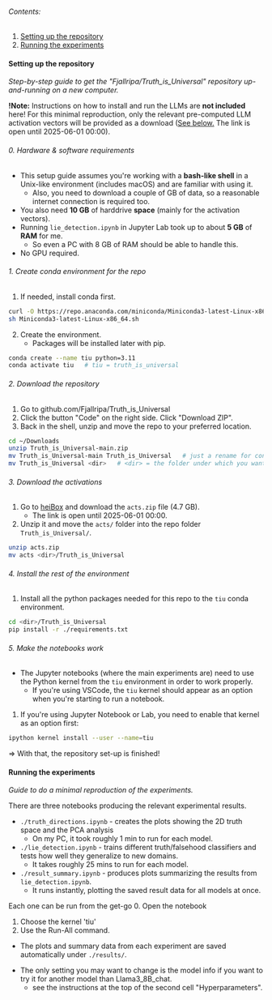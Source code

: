 ###### Contents:
1. [Setting up the repository](Step-by-step%20guide%20to%20reproduce%20the%20main%20results#Setting%20up%20the%20repository)
2. [Running the experiments](Step-by-step%20guide%20to%20reproduce%20the%20main%20results#Running%20the%20experiments)



#### Setting up the repository
*Step-by-step guide to get the "Fjallripa/Truth_is_Universal" repository up-and-running on a new computer.*

**!Note:** Instructions on how to install and run the LLMs are **not included** here!
For this minimal reproduction, only the relevant pre-computed LLM activation vectors will be provided as a download ([See below.](Step-by-step%20guide%20to%20reproduce%20the%20main%20results#3.%20Download%20the%20activations) The link is open until 2025-06-01 00:00).

###### 0. Hardware & software requirements
- This setup guide assumes you're working with a **bash-like shell** in a Unix-like environment (includes macOS) and are familiar with using it.
	- Also, you need to download a couple of GB of data, so a reasonable internet connection is required too.
- You also need **10 GB** of harddrive **space** (mainly for the activation vectors).
- Running `lie_detection.ipynb` in Jupyter Lab took up to about **5 GB** of **RAM** for me.
	- So even a PC with 8 GB of RAM should be able to handle this.
- No GPU required.


###### 1. Create conda environment for the repo
1. If needed, install conda first.
```bash
curl -O https://repo.anaconda.com/miniconda/Miniconda3-latest-Linux-x86_64.sh
sh Miniconda3-latest-Linux-x86_64.sh
```

2. Create the environment.
	- Packages will be installed later with pip.
```bash
conda create --name tiu python=3.11
conda activate tiu   # tiu = truth_is_universal
```

###### 2. Download the repository
1. Go to github.com/Fjallripa/Truth_is_Universal
2. Click the button "Code" on the right side. Click "Download ZIP".
3. Back in the shell, unzip and move the repo to your preferred location.
```bash
cd ~/Downloads
unzip Truth_is_Universal-main.zip
mv Truth_is_Universal-main Truth_is_Universal   # just a rename for convenience
mv Truth_is_Universal <dir>   # <dir> = the folder under which you want to store the repo
```

###### 3. Download the activations
1. Go to [heiBox](https://heibox.uni-heidelberg.de/d/4c33de9e1273401088de/) and download the `acts.zip` file (4.7 GB).
	+ The link is open until 2025-06-01 00:00.
2. Unzip it and move the `acts/` folder into the repo folder `Truth_is_Universal/`.
```bash
unzip acts.zip
mv acts <dir>/Truth_is_Universal
```

###### 4. Install the rest of the environment
1. Install all the python packages needed for this repo to the `tiu` conda environment.
```bash
cd <dir>/Truth_is_Universal
pip install -r ./requirements.txt
```

###### 5. Make the notebooks work
- The Jupyter notebooks (where the main experiments are) need to use the Python kernel from the `tiu` environment in order to work properly. 
	- If you're using VSCode, the `tiu` kernel should appear as an option when you're starting to run a notebook.
1. If you're using Jupyter Notebook or Lab, you need to enable that kernel as an option first:
```bash
ipython kernel install --user --name=tiu
```


=> With that, the repository set-up is finished!



#### Running the experiments
*Guide to do a minimal reproduction of the experiments.*

There are three notebooks producing the relevant experimental results.
- `./truth_directions.ipynb` - creates the plots showing the 2D truth space and the PCA analysis
	- On my PC, it took roughly 1 min to run for each model.
- `./lie_detection.ipynb` - trains different truth/falsehood classifiers and tests how well they generalize to new domains.
	- It takes roughly 25 mins to run for each model.
- `./result_summary.ipynb` - produces plots summarizing the results from `lie_detection.ipynb`.
	- It runs instantly, plotting the saved result data for all models at once.

Each one can be run from the get-go
0. Open the notebook
1. Choose the kernel 'tiu'
2. Use the Run-All command.
- The plots and summary data from each experiment are saved automatically under `./results/`.
* The only setting you may want to change is the model info if you want to try it for another model than Llama3_8B_chat. 
	- see the instructions at the top of the second cell "Hyperparameters".